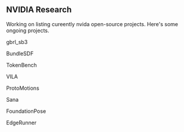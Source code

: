 ## NVIDIA Research

Working on listing cureently nvida open-source projects.
Here's some ongoing projects.

gbrl_sb3


BundleSDF


TokenBench


VILA


ProtoMotions


Sana


FoundationPose


EdgeRunner 
